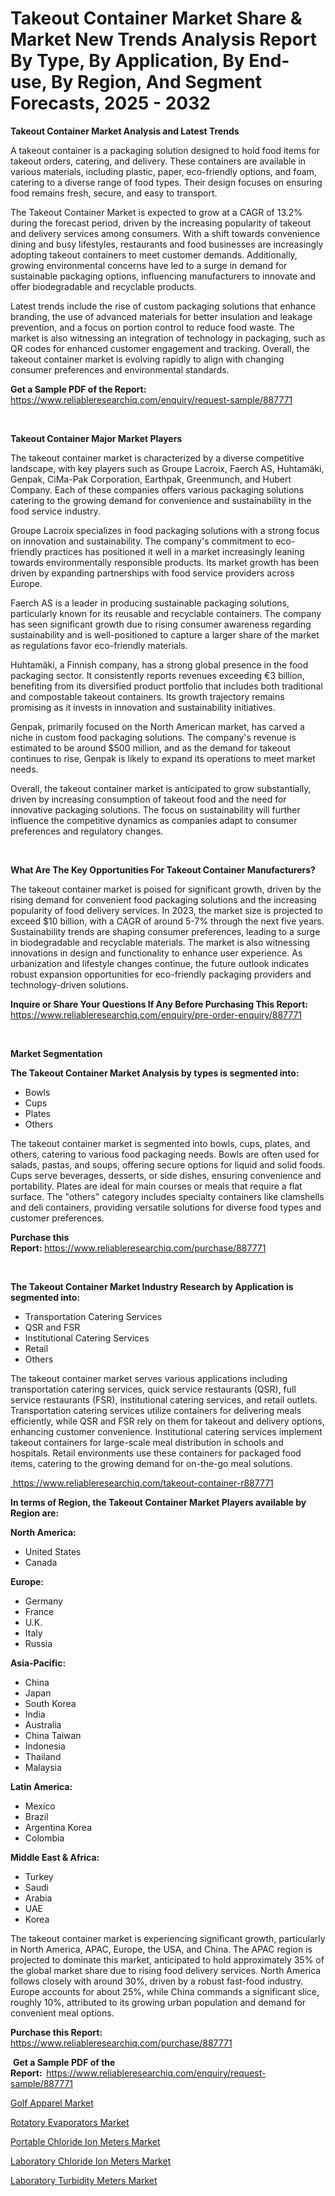 <p><h1>Takeout Container Market Share & Market New Trends Analysis Report By Type, By Application, By End-use, By Region, And Segment Forecasts, 2025 - 2032</h1></p><p><strong>Takeout Container Market Analysis and Latest Trends</strong></p>
<p><p>A takeout container is a packaging solution designed to hold food items for takeout orders, catering, and delivery. These containers are available in various materials, including plastic, paper, eco-friendly options, and foam, catering to a diverse range of food types. Their design focuses on ensuring food remains fresh, secure, and easy to transport.</p><p>The Takeout Container Market is expected to grow at a CAGR of 13.2% during the forecast period, driven by the increasing popularity of takeout and delivery services among consumers. With a shift towards convenience dining and busy lifestyles, restaurants and food businesses are increasingly adopting takeout containers to meet customer demands. Additionally, growing environmental concerns have led to a surge in demand for sustainable packaging options, influencing manufacturers to innovate and offer biodegradable and recyclable products.</p><p>Latest trends include the rise of custom packaging solutions that enhance branding, the use of advanced materials for better insulation and leakage prevention, and a focus on portion control to reduce food waste. The market is also witnessing an integration of technology in packaging, such as QR codes for enhanced customer engagement and tracking. Overall, the takeout container market is evolving rapidly to align with changing consumer preferences and environmental standards.</p></p>
<p><strong>Get a Sample PDF of the Report:&nbsp;</strong> <a href="https://www.reliableresearchiq.com/enquiry/request-sample/887771?utm_campaign=3570&utm_medium=2&utm_source=Github&utm_content=ia&utm_term=04042025&utm_id=takeout-container">https://www.reliableresearchiq.com/enquiry/request-sample/887771</a></p>
<p>&nbsp;</p>
<p><strong>Takeout Container Major Market Players</strong></p>
<p><p>The takeout container market is characterized by a diverse competitive landscape, with key players such as Groupe Lacroix, Faerch AS, Huhtamäki, Genpak, CiMa-Pak Corporation, Earthpak, Greenmunch, and Hubert Company. Each of these companies offers various packaging solutions catering to the growing demand for convenience and sustainability in the food service industry.</p><p>Groupe Lacroix specializes in food packaging solutions with a strong focus on innovation and sustainability. The company's commitment to eco-friendly practices has positioned it well in a market increasingly leaning towards environmentally responsible products. Its market growth has been driven by expanding partnerships with food service providers across Europe.</p><p>Faerch AS is a leader in producing sustainable packaging solutions, particularly known for its reusable and recyclable containers. The company has seen significant growth due to rising consumer awareness regarding sustainability and is well-positioned to capture a larger share of the market as regulations favor eco-friendly materials.</p><p>Huhtamäki, a Finnish company, has a strong global presence in the food packaging sector. It consistently reports revenues exceeding €3 billion, benefiting from its diversified product portfolio that includes both traditional and compostable takeout containers. Its growth trajectory remains promising as it invests in innovation and sustainability initiatives.</p><p>Genpak, primarily focused on the North American market, has carved a niche in custom food packaging solutions. The company's revenue is estimated to be around $500 million, and as the demand for takeout continues to rise, Genpak is likely to expand its operations to meet market needs.</p><p>Overall, the takeout container market is anticipated to grow substantially, driven by increasing consumption of takeout food and the need for innovative packaging solutions. The focus on sustainability will further influence the competitive dynamics as companies adapt to consumer preferences and regulatory changes.</p></p>
<p>&nbsp;</p>
<p><strong>What Are The Key Opportunities For Takeout Container Manufacturers?</strong></p>
<p><p>The takeout container market is poised for significant growth, driven by the rising demand for convenient food packaging solutions and the increasing popularity of food delivery services. In 2023, the market size is projected to exceed $10 billion, with a CAGR of around 5-7% through the next five years. Sustainability trends are shaping consumer preferences, leading to a surge in biodegradable and recyclable materials. The market is also witnessing innovations in design and functionality to enhance user experience. As urbanization and lifestyle changes continue, the future outlook indicates robust expansion opportunities for eco-friendly packaging providers and technology-driven solutions.</p></p>
<p><strong>Inquire or Share Your Questions If Any Before Purchasing This Report:</strong> <a href="https://www.reliableresearchiq.com/enquiry/pre-order-enquiry/887771?utm_campaign=3570&utm_medium=2&utm_source=Github&utm_content=ia&utm_term=04042025&utm_id=takeout-container">https://www.reliableresearchiq.com/enquiry/pre-order-enquiry/887771</a></p>
<p>&nbsp;</p>
<p><strong>Market Segmentation</strong></p>
<p><strong>The Takeout Container Market Analysis by types is segmented into:</strong></p>
<p><ul><li>Bowls</li><li>Cups</li><li>Plates</li><li>Others</li></ul></p>
<p><p>The takeout container market is segmented into bowls, cups, plates, and others, catering to various food packaging needs. Bowls are often used for salads, pastas, and soups, offering secure options for liquid and solid foods. Cups serve beverages, desserts, or side dishes, ensuring convenience and portability. Plates are ideal for main courses or meals that require a flat surface. The "others" category includes specialty containers like clamshells and deli containers, providing versatile solutions for diverse food types and customer preferences.</p></p>
<p><strong>Purchase this Report:&nbsp;</strong><a href="https://www.reliableresearchiq.com/purchase/887771?utm_campaign=3570&utm_medium=2&utm_source=Github&utm_content=ia&utm_term=04042025&utm_id=takeout-container">https://www.reliableresearchiq.com/purchase/887771</a></p>
<p>&nbsp;</p>
<p><strong>The Takeout Container Market Industry Research by Application is segmented into:</strong></p>
<p><ul><li>Transportation Catering Services</li><li>QSR and FSR</li><li>Institutional Catering Services</li><li>Retail</li><li>Others</li></ul></p>
<p><p>The takeout container market serves various applications including transportation catering services, quick service restaurants (QSR), full service restaurants (FSR), institutional catering services, and retail outlets. Transportation catering services utilize containers for delivering meals efficiently, while QSR and FSR rely on them for takeout and delivery options, enhancing customer convenience. Institutional catering services implement takeout containers for large-scale meal distribution in schools and hospitals. Retail environments use these containers for packaged food items, catering to the growing demand for on-the-go meal solutions.</p></p>
<p><a href="https://www.reliableresearchiq.com/takeout-container-r887771?utm_campaign=3570&utm_medium=2&utm_source=Github&utm_content=ia&utm_term=04042025&utm_id=takeout-container">&nbsp;https://www.reliableresearchiq.com/takeout-container-r887771</a></p>
<p><strong>In terms of Region, the Takeout Container Market Players available by Region are:</strong></p>
<p>
    <p> <strong> North America: </strong>
        <ul>
            <li>United States</li>
            <li>Canada</li>
        </ul>
        </p> 
    <p> <strong> Europe: </strong>
        <ul>
            <li>Germany</li>
            <li>France</li>
            <li>U.K.</li>
            <li>Italy</li>
            <li>Russia</li>
        </ul>
        </p> 
    <p> <strong> Asia-Pacific: </strong>
        <ul>
            <li>China</li>
            <li>Japan</li>
            <li>South Korea</li>
            <li>India</li>
            <li>Australia</li>
            <li>China Taiwan</li>
            <li>Indonesia</li>
            <li>Thailand</li>
            <li>Malaysia</li>
        </ul>
        </p> 
    <p> <strong> Latin America: </strong>
        <ul>
            <li>Mexico</li>
            <li>Brazil</li>
            <li>Argentina Korea</li>
            <li>Colombia</li>
        </ul>
        </p> 
    <p> <strong> Middle East & Africa: </strong>
        <ul>
            <li>Turkey</li>
            <li>Saudi</li>
            <li>Arabia</li>
            <li>UAE</li>
            <li>Korea</li>
        </ul>
    </p>
    </p>
<p><p>The takeout container market is experiencing significant growth, particularly in North America, APAC, Europe, the USA, and China. The APAC region is projected to dominate this market, anticipated to hold approximately 35% of the global market share due to rising food delivery services. North America follows closely with around 30%, driven by a robust fast-food industry. Europe accounts for about 25%, while China commands a significant slice, roughly 10%, attributed to its growing urban population and demand for convenient meal options.</p></p>
<p><strong>Purchase this Report: </strong><a href="https://www.reliableresearchiq.com/purchase/887771?utm_campaign=3570&utm_medium=2&utm_source=Github&utm_content=ia&utm_term=04042025&utm_id=takeout-container">https://www.reliableresearchiq.com/purchase/887771</a></p>
<p>&nbsp;<strong>Get a Sample PDF of the Report:&nbsp;&nbsp;</strong><a href="https://www.reliableresearchiq.com/enquiry/request-sample/887771?utm_campaign=3570&utm_medium=2&utm_source=Github&utm_content=ia&utm_term=04042025&utm_id=takeout-container">https://www.reliableresearchiq.com/enquiry/request-sample/887771</a></p>
<p><strong></strong></p>
<p><p><a href="https://github.com/karydacamu/Market-Research-Report-List-1/blob/main/golf-apparel-market.md?utm_campaign=3570&utm_medium=2&utm_source=Github&utm_content=ia&utm_term=04042025&utm_id=takeout-container">Golf Apparel Market</a></p><p><a href="https://www.linkedin.com/pulse/challenges-opportunities-rotatory-evaporators-market-sales-7wvle?utm_campaign=3570&utm_medium=2&utm_source=Github&utm_content=ia&utm_term=04042025&utm_id=takeout-container">Rotatory Evaporators Market</a></p><p><a href="https://www.linkedin.com/pulse/comprehensive-study-portable-chloride-ion-meters-market-oihee?utm_campaign=3570&utm_medium=2&utm_source=Github&utm_content=ia&utm_term=04042025&utm_id=takeout-container">Portable Chloride Ion Meters Market</a></p><p><a href="https://www.linkedin.com/pulse/revenue-projections-laboratory-chloride-ion-meters-market-lkc8e?utm_campaign=3570&utm_medium=2&utm_source=Github&utm_content=ia&utm_term=04042025&utm_id=takeout-container">Laboratory Chloride Ion Meters Market</a></p><p><a href="https://www.linkedin.com/pulse/outlook-laboratory-turbidity-meters-market-2025-2032-detailed-hohze?utm_campaign=3570&utm_medium=2&utm_source=Github&utm_content=ia&utm_term=04042025&utm_id=takeout-container">Laboratory Turbidity Meters Market</a></p></p>